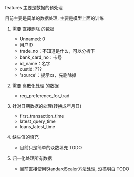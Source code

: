 features 主要是数据的预处理

目前主要是简单的数据处理, 主要是模型上面的训练
1. 需要 直接删除 的数据
    - Unnamed: 0
    - 用户ID
    - trade_no：不知道是什么，可以分析下
    - bank_card_no：卡号
    - id_name：名字
    - custid: ???
    - 'source'：提示xs，先删除掉
    
2. 需要 离散化处理 的数据
    - reg_preference_for_trad

3. 针对日期数据的处理(转换成年月日)
    - first_transaction_time
    - latest_query_time
    - loans_latest_time

4. 缺失值的填充
    - 目前只是简单的众数填充 TODO

5. 归一化处理所有数据
    - 目前直接使用StandardScaler方法处理, 没搞明白 TODO